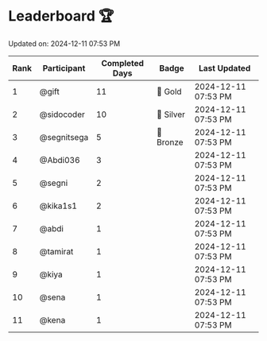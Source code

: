 # Leaderboard 🏆

Updated on: 2024-12-11 07:53 PM

| Rank | Participant       | Completed Days | Badge      | Last Updated         |
|------|-------------------|----------------|------------|----------------------|
| 1    | @gift             | 11             | 🏅 Gold     | 2024-12-11 07:53 PM |
| 2    | @sidocoder        | 10             | 🥈 Silver   | 2024-12-11 07:53 PM |
| 3    | @segnitsega       | 5              | 🥉 Bronze   | 2024-12-11 07:53 PM |
| 4    | @Abdi036          | 3              |            | 2024-12-11 07:53 PM |
| 5    | @segni            | 2              |            | 2024-12-11 07:53 PM |
| 6    | @kika1s1          | 2              |            | 2024-12-11 07:53 PM |
| 7    | @abdi             | 1              |            | 2024-12-11 07:53 PM |
| 8    | @tamirat          | 1              |            | 2024-12-11 07:53 PM |
| 9    | @kiya             | 1              |            | 2024-12-11 07:53 PM |
| 10   | @sena             | 1              |            | 2024-12-11 07:53 PM |
| 11   | @kena             | 1              |            | 2024-12-11 07:53 PM |
